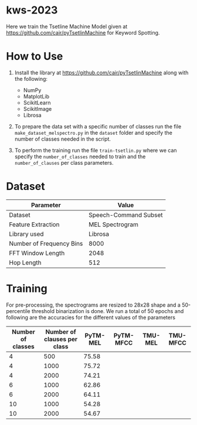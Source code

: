 # kws-2023

Here we train the Tsetline Machine Model given at https://github.com/cair/pyTsetlinMachine for Keyword Spotting.

# How to Use
1. Install the library at https://github.com/cair/pyTsetlinMachine along with the following:
	- NumPy
	- MatplotLib
	- ScikitLearn
	- ScikitImage
	- Librosa

2. To prepare the data set with a specific number of classes run the file `make_dataset_melspectro.py` in the `dataset` folder and specify the number of classes needed in the script.

3. To perform the training run the file `train-tsetlin.py` where we can specify the `number_of_classes` needed to train and the `number_of_clauses` per class parameters.

# Dataset

| Parameter                   | Value                |
|---                          | ---                  |
| Dataset                     | Speech-Command Subset|
| Feature Extraction          | MEL Spectrogram      |
| Library used                | Librosa              |
| Number of Frequency Bins    | 8000                 |
| FFT Window Length           | 2048                 |
| Hop Length                  | 512                  |


# Training

For pre-processing, the spectrograms are resized to 28x28 shape and a 50-percentile threshold binarization is done. We run a total of 50 epochs and following are the accuracies for the different values of the parameters

|Number of classes	|Number of clauses per class	|PyTM-MEL|PyTM-MFCC|TMU-MEL|TMU-MFCC|
|---      			|---							|---	 |---      |---    |---     |
|4					|500							|75.58	 |         |       |        |
|4					|1000							|75.72	 |         |       |        |
|4					|2000							|74.21	 |         |       |        |
|6					|1000							|62.86	 |         |       |        |
|6					|2000							|64.11	 |         |       |        |
|10 				|1000							|54.28   |         |       |        |
|10 				|2000							|54.67   |         |       |        |


